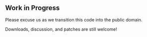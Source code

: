 ## Work in Progress

Please excuse us as we transition this code into the public domain.

Downloads, discussion, and patches are still welcome!
